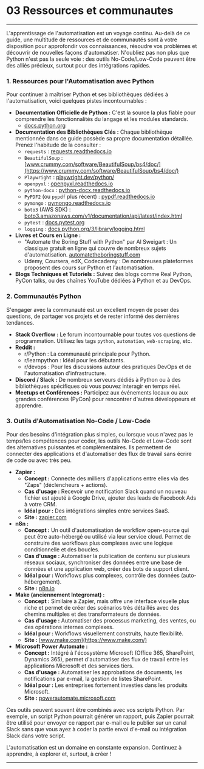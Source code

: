 # 03 Ressources et communautes

-----


L'apprentissage de l'automatisation est un voyage continu. Au-delà de ce guide, une multitude de ressources et de communautés sont à votre disposition pour approfondir vos connaissances, résoudre vos problèmes et découvrir de nouvelles façons d'automatiser. N'oubliez pas non plus que Python n'est pas la seule voie : des outils No-Code/Low-Code peuvent être des alliés précieux, surtout pour des intégrations rapides.

### 1\. Ressources pour l'Automatisation avec Python

Pour continuer à maîtriser Python et ses bibliothèques dédiées à l'automatisation, voici quelques pistes incontournables :

  * **Documentation Officielle de Python :** C'est la source la plus fiable pour comprendre les fonctionnalités du langage et les modules standards.
      * [docs.python.org](https://docs.python.org/3/)
  * **Documentation des Bibliothèques Clés :** Chaque bibliothèque mentionnée dans ce guide possède sa propre documentation détaillée. Prenez l'habitude de la consulter :
      * `requests` : [requests.readthedocs.io](https://requests.readthedocs.io/en/latest/)
      * `BeautifulSoup` : [www.crummy.com/software/BeautifulSoup/bs4/doc/](https://www.crummy.com/software/BeautifulSoup/bs4/doc/)
      * `Playwright` : [playwright.dev/python/](https://playwright.dev/python/docs/intro)
      * `openpyxl` : [openpyxl.readthedocs.io](https://openpyxl.readthedocs.io/en/stable/)
      * `python-docx` : [python-docx.readthedocs.io](https://python-docx.readthedocs.io/en/latest/)
      * `PyPDF2` (ou `pypdf` plus récent) : [pypdf.readthedocs.io](https://pypdf.readthedocs.io/en/stable/)
      * `pymongo` : [pymongo.readthedocs.io](https://pymongo.readthedocs.io/en/stable/)
      * `boto3` (AWS SDK) : [boto3.amazonaws.com/v1/documentation/api/latest/index.html](https://boto3.amazonaws.com/v1/documentation/api/latest/index.html)
      * `pytest` : [docs.pytest.org](https://docs.pytest.org/en/stable/)
      * `logging` : [docs.python.org/3/library/logging.html](https://www.google.com/search?q=https://docs.python.org/3/library/logging/index.html)
  * **Livres et Cours en Ligne :**
      * "Automate the Boring Stuff with Python" par Al Sweigart : Un classique gratuit en ligne qui couvre de nombreux sujets d'automatisation. [automatetheboringstuff.com](https://automatetheboringstuff.com/)
      * Udemy, Coursera, edX, Codecademy : De nombreuses plateformes proposent des cours sur Python et l'automatisation.
  * **Blogs Techniques et Tutoriels :** Suivez des blogs comme Real Python, PyCon talks, ou des chaînes YouTube dédiées à Python et au DevOps.

### 2\. Communautés Python

S'engager avec la communauté est un excellent moyen de poser des questions, de partager vos projets et de rester informé des dernières tendances.

  * **Stack Overflow :** Le forum incontournable pour toutes vos questions de programmation. Utilisez les tags `python`, `automation`, `web-scraping`, etc.
  * **Reddit :**
      * r/Python : La communauté principale pour Python.
      * r/learnpython : Idéal pour les débutants.
      * r/devops : Pour les discussions autour des pratiques DevOps et de l'automatisation d'infrastructure.
  * **Discord / Slack :** De nombreux serveurs dédiés à Python ou à des bibliothèques spécifiques où vous pouvez interagir en temps réel.
  * **Meetups et Conférences :** Participez aux événements locaux ou aux grandes conférences (PyCon) pour rencontrer d'autres développeurs et apprendre.

### 3\. Outils d'Automatisation No-Code / Low-Code

Pour des besoins d'intégration plus simples, ou lorsque vous n'avez pas le temps/les compétences pour coder, les outils No-Code et Low-Code sont des alternatives puissantes et complémentaires. Ils permettent de connecter des applications et d'automatiser des flux de travail sans écrire de code ou avec très peu.

  * **Zapier :**
      * **Concept :** Connecte des milliers d'applications entre elles via des "Zaps" (déclencheurs + actions).
      * **Cas d'usage :** Recevoir une notification Slack quand un nouveau fichier est ajouté à Google Drive, ajouter des leads de Facebook Ads à votre CRM.
      * **Idéal pour :** Des intégrations simples entre services SaaS.
      * **Site :** [zapier.com](https://zapier.com/)
  * **n8n :**
      * **Concept :** Un outil d'automatisation de workflow open-source qui peut être auto-hébergé ou utilisé via leur service cloud. Permet de construire des workflows plus complexes avec une logique conditionnelle et des boucles.
      * **Cas d'usage :** Automatiser la publication de contenu sur plusieurs réseaux sociaux, synchroniser des données entre une base de données et une application web, créer des bots de support client.
      * **Idéal pour :** Workflows plus complexes, contrôle des données (auto-hébergement).
      * **Site :** [n8n.io](https://n8n.io/)
  * **Make (anciennement Integromat) :**
      * **Concept :** Similaire à Zapier, mais offre une interface visuelle plus riche et permet de créer des scénarios très détaillés avec des chemins multiples et des transformateurs de données.
      * **Cas d'usage :** Automatiser des processus marketing, des ventes, ou des opérations internes complexes.
      * **Idéal pour :** Workflows visuellement construits, haute flexibilité.
      * **Site :** [www.make.com](https://www.make.com/)
  * **Microsoft Power Automate :**
      * **Concept :** Intégré à l'écosystème Microsoft (Office 365, SharePoint, Dynamics 365), permet d'automatiser des flux de travail entre les applications Microsoft et des services tiers.
      * **Cas d'usage :** Automatiser les approbations de documents, les notifications par e-mail, la gestion de listes SharePoint.
      * **Idéal pour :** Les entreprises fortement investies dans les produits Microsoft.
      * **Site :** [powerautomate.microsoft.com](https://powerautomate.microsoft.com/)

Ces outils peuvent souvent être combinés avec vos scripts Python. Par exemple, un script Python pourrait générer un rapport, puis Zapier pourrait être utilisé pour envoyer ce rapport par e-mail ou le publier sur un canal Slack sans que vous ayez à coder la partie envoi d'e-mail ou intégration Slack dans votre script.

L'automatisation est un domaine en constante expansion. Continuez à apprendre, à explorer et, surtout, à créer \!

-----
